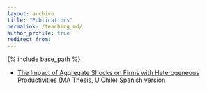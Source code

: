 ```yaml
---
layout: archive
title: "Publications"
permalink: /teaching_md/
author_profile: true
redirect_from:
---
```



{% include base_path %}
* [The Impact of Aggregate Shocks on Firms with Heterogeneous Productivities](https://irojask.github.io/files/tesis_github.pdf) (MA Thesis, U Chile) [Spanish version](https://repositorio.uchile.cl/handle/2250/182542)
